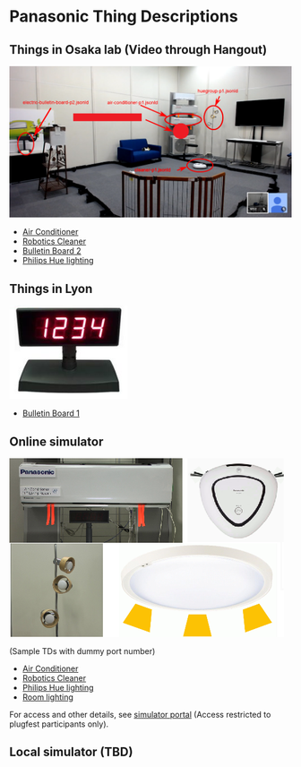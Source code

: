 # Panasonic Thing Descriptions


## Things in Osaka lab (Video through Hangout)

![Lab Image](Panasonic_Osaka_Lab_Things_Arrangement.png)

- [Air Conditioner](airConditioner_p1.jsonld)
- [Robotics Cleaner](cleaner_p1.jsonld)
- [Bulletin Board 2](electricBulletinBoard_p2.jsonld)
- [Philips Hue lighting](huegroup_p1.jsonld)

## Things in Lyon

![Bulletin Board](Panasonic_Bulletin_Board.png)

- [Bulletin Board 1](electricBulletinBoard_p1.jsonld)

## Online simulator

![Online Simulator Devices](Panasonic_Online_Simulator_devices.png)

(Sample TDs with dummy port number)
- [Air Conditioner](PanaSimAirConditionerX.jsonld)
- [Robotics Cleaner](PanaSimCleanerX.jsonld)
- [Philips Hue lighting](PanaSimHueGroupX.jsonld)
- [Room lighting](PanaSimRoomLightX.jsonld)

For access and other details, see [simulator portal](https://w3c.p-wot.com:3011) (Access restricted to plugfest participants only).

## Local simulator (TBD)
